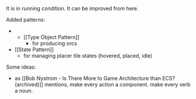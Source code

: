 
It is in running condition. It can be improved from here.

Added patterns:
- - [[Type Object Pattern]]
	- for producing orcs
- [[State Pattern]]
	- for managing placer tile states (hovered, placed, idle)

Some ideas:
- as [[Bob Nystrom - Is There More to Game Architecture than ECS? (archived)]] mentions, make every action a component. make every verb a noun.

